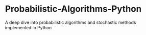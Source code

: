 # Probabilistic-Algorithms-Python
A deep dive into probabilistic algorithms and stochastic methods implemented in Python

